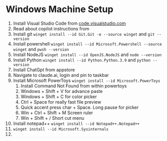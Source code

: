 # Windows Machine Setup

1. Install Visual Studio Code from [code.visualstudio.com](https://code.visualstudio.com/)
2. Read about copilot instructions from
3. Install git `winget install --id Git.Git -e --source winget` and `git --version`
4. Install powershell `winget install --id Microsoft.Powershell --source winget` and `pwsh --version`
5. Install NodeJS `winget install --id OpenJS.NodeJS` and `node --version`
6. Install Python `winget install --id Python.Python.3.9` and `python --version`
7. Install ChatGpt from appstore
8. Navigate to claude.ai, login and pin to taskbar
9. Install Microsoft PowerToys `winget install --id Microsoft.PowerToys`
    1. Install Command Not Found from within powertoys
    2. Windows + Shift + V for advance paste
    3. Windows + Shift + C for color picker
    4. Ctrl + Space for really fast file preview
    5. Quick accent press char + Space. Long pause for picker
    6. Win + Ctrl + Shift + M Screen ruler
    7. Win + Shift + / Short cut menu
10. Install notepad++ `winget install --id Notepad++.Notepad++`
11. `winget install --id Microsoft.Sysinternals`
12. 

